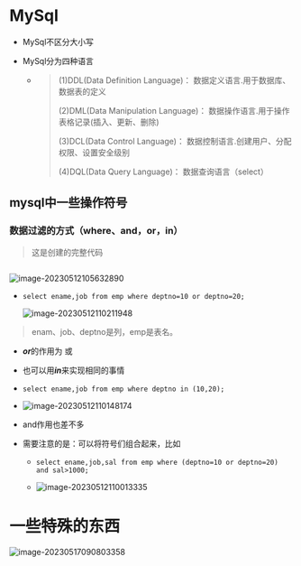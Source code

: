 # MySql

+ MySql不区分大小写

+ MySql分为四种语言

  + > (1)DDL(Data Definition Language)：
    > 数据定义语言.用于数据库、数据表的定义
    >
    > (2)DML(Data Manipulation Language)：
    > 数据操作语言.用于操作表格记录(插入、更新、删除)
    >
    > (3)DCL(Data Control Language)：
    > 数据控制语言.创建用户、分配权限、设置安全级别
    >
    > (4)DQL(Data Query Language)：
    > 数据查询语言（select）

## mysql中一些操作符号

### 数据过滤的方式（where、and，or，in）

> 这是创建的完整代码

```mysql

```



![image-20230512105632890](C:\Users\JW\AppData\Roaming\Typora\typora-user-images\image-20230512105632890.png)

+ ```mysql
  select ename,job from emp where deptno=10 or deptno=20;
  ```

  ![image-20230512110211948](C:\Users\JW\AppData\Roaming\Typora\typora-user-images\image-20230512110211948.png)

> enam、job、deptno是列，emp是表名。

+  ***or***的作用为 或

  + 也可以用***in***来实现相同的事情

  + ```mysql
    select ename,job from emp where deptno in (10,20);
    ```

  + ![image-20230512110148174](C:\Users\JW\AppData\Roaming\Typora\typora-user-images\image-20230512110148174.png)

+ and作用也差不多

+ 需要注意的是：可以将符号们组合起来，比如

  + ```mysql
    select ename,job,sal from emp where (deptno=10 or deptno=20) and sal>1000;
    ```

  + ![image-20230512110013335](C:\Users\JW\AppData\Roaming\Typora\typora-user-images\image-20230512110013335.png)



# 一些特殊的东西

![image-20230517090803358](C:\Users\JW\AppData\Roaming\Typora\typora-user-images\image-20230517090803358.png)
